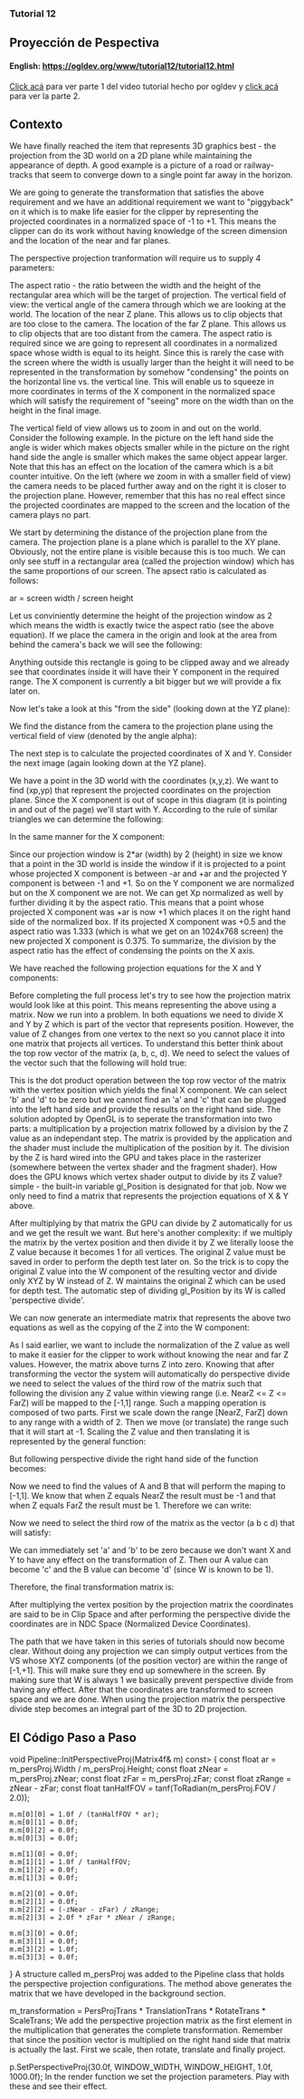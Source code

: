 ### Tutorial 12
## Proyección de Pespectiva

#### English: https://ogldev.org/www/tutorial12/tutorial12.html

[Click acá](https://www.youtube.com/watch?v=LhQ85bPCAJ8) para ver parte 1 del video tutorial hecho por ogldev y [click acá](https://www.youtube.com/watch?v=md3jFANT3UM) para ver la parte 2.

## Contexto
We have finally reached the item that represents 3D graphics best - the projection from the 3D world on a 2D plane while maintaining the appearance of depth. A good example is a picture of a road or railway-tracks that seem to converge down to a single point far away in the horizon.

We are going to generate the transformation that satisfies the above requirement and we have an additional requirement we want to "piggyback" on it which is to make life easier for the clipper by representing the projected coordinates in a normalized space of -1 to +1. This means the clipper can do its work without having knowledge of the screen dimension and the location of the near and far planes.

The perspective projection tranformation will require us to supply 4 parameters:

The aspect ratio - the ratio between the width and the height of the rectangular area which will be the target of projection.
The vertical field of view: the vertical angle of the camera through which we are looking at the world.
The location of the near Z plane. This allows us to clip objects that are too close to the camera.
The location of the far Z plane. This allows us to clip objects that are too distant from the camera.
The aspect ratio is required since we are going to represent all coordinates in a normalized space whose width is equal to its height. Since this is rarely the case with the screen where the width is usually larger than the height it will need to be represented in the transformation by somehow "condensing" the points on the horizontal line vs. the vertical line. This will enable us to squeeze in more coordinates in terms of the X component in the normalized space which will satisfy the requirement of "seeing" more on the width than on the height in the final image.

The vertical field of view allows us to zoom in and out on the world. Consider the following example. In the picture on the left hand side the angle is wider which makes objects smaller while in the picture on the right hand side the angle is smaller which makes the same object appear larger. Note that this has an effect on the location of the camera which is a bit counter intuitive. On the left (where we zoom in with a smaller field of view) the camera needs to be placed further away and on the right it is closer to the projection plane. However, remember that this has no real effect since the projected coordinates are mapped to the screen and the location of the camera plays no part.


We start by determining the distance of the projection plane from the camera. The projection plane is a plane which is parallel to the XY plane. Obviously, not the entire plane is visible because this is too much. We can only see stuff in a rectangular area (called the projection window) which has the same proportions of our screen. The apsect ratio is calculated as follows:

ar = screen width / screen height

Let us conviniently determine the height of the projection window as 2 which means the width is exactly twice the aspect ratio (see the above equation). If we place the camera in the origin and look at the area from behind the camera's back we will see the following:


Anything outside this rectangle is going to be clipped away and we already see that coordinates inside it will have their Y component in the required range. The X component is currently a bit bigger but we will provide a fix later on.

Now let's take a look at this "from the side" (looking down at the YZ plane):


We find the distance from the camera to the projection plane using the vertical field of view (denoted by the angle alpha):


The next step is to calculate the projected coordinates of X and Y. Consider the next image (again looking down at the YZ plane).


We have a point in the 3D world with the coordinates (x,y,z). We want to find (xp,yp) that represent the projected coordinates on the projection plane. Since the X component is out of scope in this diagram (it is pointing in and out of the page) we'll start with Y. According to the rule of similar triangles we can determine the following:


In the same manner for the X component:


Since our projection window is 2*ar (width) by 2 (height) in size we know that a point in the 3D world is inside the window if it is projected to a point whose projected X component is between -ar and +ar and the projected Y component is between -1 and +1. So on the Y component we are normalized but on the X component we are not. We can get Xp normalized as well by further dividing it by the aspect ratio. This means that a point whose projected X component was +ar is now +1 which places it on the right hand side of the normalized box. If its projected X component was +0.5 and the aspect ratio was 1.333 (which is what we get on an 1024x768 screen) the new projected X component is 0.375. To summarize, the division by the aspect ratio has the effect of condensing the points on the X axis.

We have reached the following projection equations for the X and Y components:


Before completing the full process let's try to see how the projection matrix would look like at this point. This means representing the above using a matrix. Now we run into a problem. In both equations we need to divide X and Y by Z which is part of the vector that represents position. However, the value of Z changes from one vertex to the next so you cannot place it into one matrix that projects all vertices. To understand this better think about the top row vector of the matrix (a, b, c, d). We need to select the values of the vector such that the following will hold true:


This is the dot product operation between the top row vector of the matrix with the vertex position which yields the final X component. We can select 'b' and 'd' to be zero but we cannot find an 'a' and 'c' that can be plugged into the left hand side and provide the results on the right hand side. The solution adopted by OpenGL is to seperate the transformation into two parts: a multiplication by a projection matrix followed by a division by the Z value as an independant step. The matrix is provided by the application and the shader must include the multiplication of the position by it. The division by the Z is hard wired into the GPU and takes place in the rasterizer (somewhere between the vertex shader and the fragment shader). How does the GPU knows which vertex shader output to divide by its Z value? simple - the built-in variable gl_Position is designated for that job. Now we only need to find a matrix that represents the projection equations of X & Y above.

After multiplying by that matrix the GPU can divide by Z automatically for us and we get the result we want. But here's another complexity: if we multiply the matrix by the vertex position and then divide it by Z we literally loose the Z value because it becomes 1 for all vertices. The original Z value must be saved in order to perform the depth test later on. So the trick is to copy the original Z value into the W component of the resulting vector and divide only XYZ by W instead of Z. W maintains the original Z which can be used for depth test. The automatic step of dividing gl_Position by its W is called 'perspective divide'.

We can now generate an intermediate matrix that represents the above two equations as well as the copying of the Z into the W component:


As I said earlier, we want to include the normalization of the Z value as well to make it easier for the clipper to work without knowing the near and far Z values. However, the matrix above turns Z into zero. Knowing that after transforming the vector the system will automatically do perspective divide we need to select the values of the third row of the matrix such that following the division any Z value within viewing range (i.e. NearZ <= Z <= FarZ) will be mapped to the [-1,1] range. Such a mapping operation is composed of two parts. First we scale down the range [NearZ, FarZ] down to any range with a width of 2. Then we move (or translate) the range such that it will start at -1. Scaling the Z value and then translating it is represented by the general function:


But following perspective divide the right hand side of the function becomes:


Now we need to find the values of A and B that will perform the maping to [-1,1]. We know that when Z equals NearZ the result must be -1 and that when Z equals FarZ the result must be 1. Therefore we can write:


Now we need to select the third row of the matrix as the vector (a b c d) that will satisfy:


We can immediately set 'a' and 'b' to be zero because we don't want X and Y to have any effect on the transformation of Z. Then our A value can become 'c' and the B value can become 'd' (since W is known to be 1).

Therefore, the final transformation matrix is:


After multiplying the vertex position by the projection matrix the coordinates are said to be in Clip Space and after performing the perspective divide the coordinates are in NDC Space (Normalized Device Coordinates).

The path that we have taken in this series of tutorials should now become clear. Without doing any projection we can simply output vertices from the VS whose XYZ components (of the position vector) are within the range of [-1,+1]. This will make sure they end up somewhere in the screen. By making sure that W is always 1 we basically prevent perspective divide from having any effect. After that the coordinates are transformed to screen space and we are done. When using the projection matrix the perspective divide step becomes an integral part of the 3D to 2D projection.

## El Código Paso a Paso
void Pipeline::InitPerspectiveProj(Matrix4f& m) const>
{
    const float ar = m_persProj.Width / m_persProj.Height;
    const float zNear = m_persProj.zNear;
    const float zFar = m_persProj.zFar;
    const float zRange = zNear - zFar;
    const float tanHalfFOV = tanf(ToRadian(m_persProj.FOV / 2.0));

    m.m[0][0] = 1.0f / (tanHalfFOV * ar);
    m.m[0][1] = 0.0f;
    m.m[0][2] = 0.0f;
    m.m[0][3] = 0.0f;

    m.m[1][0] = 0.0f;
    m.m[1][1] = 1.0f / tanHalfFOV;
    m.m[1][2] = 0.0f;
    m.m[1][3] = 0.0f;

    m.m[2][0] = 0.0f;
    m.m[2][1] = 0.0f;
    m.m[2][2] = (-zNear - zFar) / zRange;
    m.m[2][3] = 2.0f * zFar * zNear / zRange;

    m.m[3][0] = 0.0f;
    m.m[3][1] = 0.0f;
    m.m[3][2] = 1.0f;
    m.m[3][3] = 0.0f;
}
A structure called m_persProj was added to the Pipeline class that holds the perspective projection configurations. The method above generates the matrix that we have developed in the background section.

m_transformation = PersProjTrans * TranslationTrans * RotateTrans * ScaleTrans;
We add the perspective projection matrix as the first element in the multiplication that generates the complete transformation. Remember that since the position vector is multiplied on the right hand side that matrix is actually the last. First we scale, then rotate, translate and finally project.

p.SetPerspectiveProj(30.0f, WINDOW_WIDTH, WINDOW_HEIGHT, 1.0f, 1000.0f);
In the render function we set the projection parameters. Play with these and see their effect.